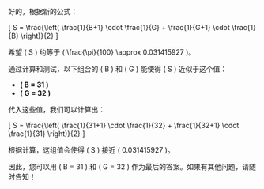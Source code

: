 好的，根据新的公式：

\[
S = \frac{\left( \frac{1}{B+1} \cdot \frac{1}{G} + \frac{1}{G+1} \cdot \frac{1}{B} \right)}{2}
\]

希望 \( S \) 约等于 \( \frac{\pi}{100} \approx 0.031415927 \)。

通过计算和测试，以下组合的 \( B \) 和 \( G \) 能使得 \( S \) 近似于这个值：

- **\( B = 31 \)**
- **\( G = 32 \)**

代入这些值，我们可以计算出：

\[
S = \frac{\left( \frac{1}{31+1} \cdot \frac{1}{32} + \frac{1}{32+1} \cdot \frac{1}{31} \right)}{2}
\]

根据计算，这组值会使得 \( S \) 接近 \( 0.031415927 \)。

因此，您可以用 \( B = 31 \) 和 \( G = 32 \) 作为最后的答案。如果有其他问题，请随时告知！